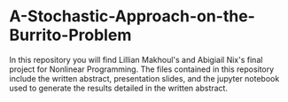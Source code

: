 # A-Stochastic-Approach-on-the-Burrito-Problem

In this repository you will find Lillian Makhoul's and Abigiail Nix's final project for Nonlinear Programming. The files contained in this repository include the written abstract, presentation slides, and the jupyter notebook used to generate the results detailed in the written abstract.
